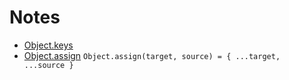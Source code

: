 # Notes

* [Object.keys](https://developer.mozilla.org/en-US/docs/Web/JavaScript/Reference/Global_Objects/Object/keys)
* [Object.assign](https://developer.mozilla.org/en-US/docs/Web/JavaScript/Reference/Global_Objects/Object/assign) `Object.assign(target, source) = { ...target, ...source }`

